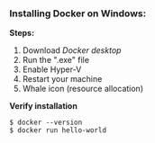 ### Installing Docker on Windows: 

**Steps:**
1. Download *Docker desktop* 
2. Run the ".exe" file
3. Enable Hyper-V 
4. Restart your machine
5. Whale icon (resource allocation)

**Verify installation**
```shell
$ docker --version
$ docker run hello-world
```